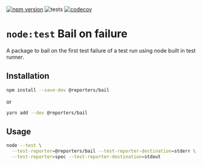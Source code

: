[![npm version](https://img.shields.io/npm/v/@reporters/bail)](https://www.npmjs.com/package/@reporters/bail) ![tests](https://github.com/MoLow/reporters/actions/workflows/test.yaml/badge.svg?branch=main) [![codecov](https://codecov.io/gh/MoLow/reporters/branch/main/graph/badge.svg?token=0LFVC8SCQV)](https://codecov.io/gh/MoLow/reporters)

# `node:test` Bail on failure
A package to bail on the first test failure of a test run
using node built in test runner.

## Installation

```bash
npm install --save-dev @reporters/bail
```
or
```bash
yarn add --dev @reporters/bail
```

## Usage

```bash
node --test \
  --test-reporter=@reporters/bail --test-reporter-destination=stderr \
  --test-reporter=spec --test-reporter-destination=stdout
```
